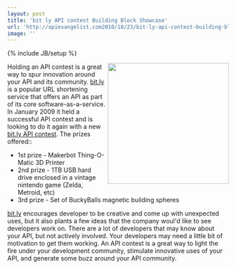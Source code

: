 ```yaml
---
layout: post
title: 'bit ly API contest Building Block Showcase'
url: 'http://apievangelist.com2010/10/23/bit-ly-api-contest-building-block-showcase/'
image: ''
---
```

{% include JB/setup %}
<img src="http://kinlane-productions.s3.amazonaws.com/api-evangelist/bitly-logo.png"  width="275" align="right" />Holding an API contest is a great way to spur innovation around your API and its community.
<a href="http://bit.ly" target="_blank">bit.ly</a> is a popular URL shortening service that offers an API as part of its core software-as-a-service.
In January 2009 it held a successful API contest and is looking to do it again with a new <a href="http://blog.bit.ly/post/1307062006/its-a-bit-ly-api-contest" target="_blank">bit.ly API contest</a>.
The prizes offered::
<ul >
     <li>1st prize - Makerbot Thing-O-Matic 3D Printer
     </li>
     <li>2nd prize - 1TB USB hard drive enclosed in a vintage nintendo game (Zelda, Metroid, etc)
     </li>
     <li>3rd prize - Set of BuckyBalls magnetic building spheres
     </li>
</ul><a href="http://bit.ly" target="_blank">bit.ly</a> encourages developer to be creative and come up with unexpected uses, but it also plants a few ideas that the company woul'd like to see developers work on.
There are a lot of developers that may know about your API, but not actively involved. Your developers may need a little bit of motivation to get them working.
An API contest is a great way to light the fire under your development community, stimulate innovative uses of your API, and generate some buzz around your API community.
